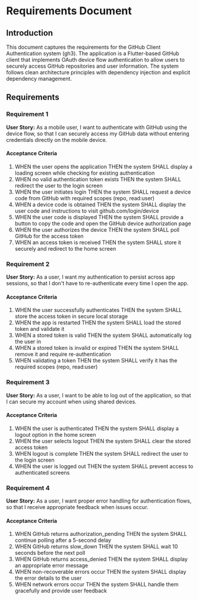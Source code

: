 # Requirements Document

## Introduction

This document captures the requirements for the GitHub Client Authentication system (gh3). The application is a Flutter-based GitHub client that implements OAuth device flow authentication to allow users to securely access GitHub repositories and user information. The system follows clean architecture principles with dependency injection and explicit dependency management.

## Requirements

### Requirement 1

**User Story:** As a mobile user, I want to authenticate with GitHub using the device flow, so that I can securely access my GitHub data without entering credentials directly on the mobile device.

#### Acceptance Criteria

1. WHEN the user opens the application THEN the system SHALL display a loading screen while checking for existing authentication
2. WHEN no valid authentication token exists THEN the system SHALL redirect the user to the login screen
3. WHEN the user initiates login THEN the system SHALL request a device code from GitHub with required scopes (repo, read:user)
4. WHEN a device code is obtained THEN the system SHALL display the user code and instructions to visit github.com/login/device
5. WHEN the user code is displayed THEN the system SHALL provide a button to copy the code and open the GitHub device authorization page
6. WHEN the user authorizes the device THEN the system SHALL poll GitHub for the access token
7. WHEN an access token is received THEN the system SHALL store it securely and redirect to the home screen

### Requirement 2

**User Story:** As a user, I want my authentication to persist across app sessions, so that I don't have to re-authenticate every time I open the app.

#### Acceptance Criteria

1. WHEN the user successfully authenticates THEN the system SHALL store the access token in secure local storage
2. WHEN the app is restarted THEN the system SHALL load the stored token and validate it
3. WHEN a stored token is valid THEN the system SHALL automatically log the user in
4. WHEN a stored token is invalid or expired THEN the system SHALL remove it and require re-authentication
5. WHEN validating a token THEN the system SHALL verify it has the required scopes (repo, read:user)

### Requirement 3

**User Story:** As a user, I want to be able to log out of the application, so that I can secure my account when using shared devices.

#### Acceptance Criteria

1. WHEN the user is authenticated THEN the system SHALL display a logout option in the home screen
2. WHEN the user selects logout THEN the system SHALL clear the stored access token
3. WHEN logout is complete THEN the system SHALL redirect the user to the login screen
4. WHEN the user is logged out THEN the system SHALL prevent access to authenticated screens

### Requirement 4

**User Story:** As a user, I want proper error handling for authentication flows, so that I receive appropriate feedback when issues occur.

#### Acceptance Criteria

1. WHEN GitHub returns authorization_pending THEN the system SHALL continue polling after a 5-second delay
2. WHEN GitHub returns slow_down THEN the system SHALL wait 10 seconds before the next poll
3. WHEN GitHub returns access_denied THEN the system SHALL display an appropriate error message
4. WHEN non-recoverable errors occur THEN the system SHALL display the error details to the user
5. WHEN network errors occur THEN the system SHALL handle them gracefully and provide user feedback